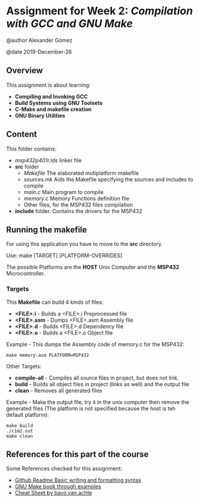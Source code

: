 # Assignment for Week 2: _Compilation with GCC and GNU Make_

@author Alexander Gómez

@date 2019-December-26

## Overview

This assignment is about learning:

- __Compiling and Invoking GCC__
- __Build Systems using GNU Toolsets__
- __C-Make and makefile creation__
- __GNU Binary Utilities__

## Content

This folder contains:

- _msp432p401r.lds_ linker file
- **src** folder
  - _Makefile_ The elaborated mutiplatform makefile
  - _sources.mk_ Aids the Makefile specifying the sources and includes to compile 
  - _main.c_ Main program to compile
  - _memory.c_ Memory Functions definition file
  - Other files, for the MSP432 files compilation
- **include** folder. Contains the drivers for the MSP432

## Running the makefile

For using this application you have to move to the **_src_** directory.

Use: make \[TARGET] \[PLATFORM-OVERRIDES]

The possible Platforms are the **HOST** Unix Computer and the **MSP432** Microcontroller.

### Targets

This **Makefile** can build 4 kinds of files:

- **\<FILE>.i** - Builds a \<FILE>.i Preprocessed file
- **\<FILE>.asm** - Dumps \<FILE>.asm Assembly file
- **\<FILE>.d** - Builds \<FILE>.d Dependency file
- **\<FILE>.o** - Builds a \<FILE>.o Object file

Example - This dumps the Assembly code of memory.c for the MSP432:
```
make memory.asm PLATFORM=MSP432
```
Other Targets:

- **compile-all** - Compiles all source files in project, but does not link.
- **build** - Builds all object files in project (links as well) and the output file
- **clean** - Removes all generated files

Example - Make the output file, try it in the unix computer then remove the generated files (The platform is not specified because the host is teh default platform):
```
make build
./c1m2.out
make clean
```
## References for this part of the course

Some References checked for this assignment:

- [Github Readme Basic writing and formatting syntax](https://help.github.com/en/github/writing-on-github/basic-writing-and-formatting-syntax)
- [GNU Make book through examples](https://makefiletutorial.com/)
- [Cheat Sheet by bavo.van.achte](https://cheatography.com/bavo-van-achte/cheat-sheets/gnumake/)

